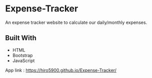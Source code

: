 # Expense-Tracker
An expense tracker website to calculate our daily/monthly expenses.
## Built With
- HTML
- Bootstrap
- JavaScript

App link : https://hiro5900.github.io/Expense-Tracker/
